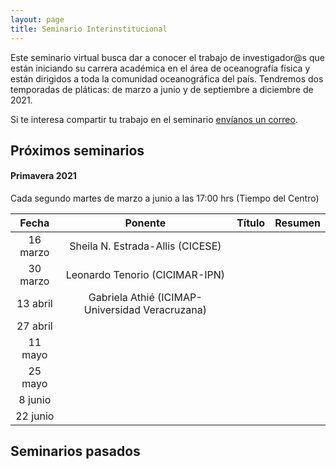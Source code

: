 ```yaml
---
layout: page
title: Seminario Interinstitucional
---
```


Este seminario virtual busca dar a conocer el trabajo de investigador@s que están iniciando su carrera 
académica en el área de oceanografía física y están dirigidos a toda 
la comunidad oceanográfica del país. Tendremos dos temporadas de pláticas: de marzo a junio y de septiembre a diciembre de 2021.

Si te interesa compartir tu trabajo en el seminario [envíanos un correo](https://anakarinarm.github.io/RIOF/acerca/).

## Próximos seminarios

#### Primavera 2021
Cada segundo martes de marzo a junio a las 17:00 hrs (Tiempo del Centro)

|Fecha|Ponente|Título|Resumen|
|:--:|:--:|:--:|:--:|
|16 marzo|Sheila N. Estrada-Allis (CICESE)|||
|30 marzo|Leonardo Tenorio (CICIMAR-IPN)|||
|13 abril|Gabriela Athié (ICIMAP-Universidad Veracruzana)|||
|27 abril||||
|11 mayo||||
|25 mayo||||
|8 junio||||
|22 junio||||

## Seminarios pasados

